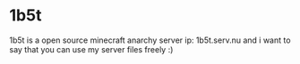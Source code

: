 # 1b5t
1b5t is a open source minecraft anarchy server ip: 1b5t.serv.nu and i want to say that you can use my server files freely :)
